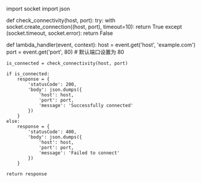 import socket
import json

def check_connectivity(host, port):
    try:
        with socket.create_connection((host, port), timeout=10):
            return True
    except (socket.timeout, socket.error):
        return False

def lambda_handler(event, context):
    host = event.get('host', 'example.com')
    port = event.get('port', 80)  # 默认端口设置为 80
    
    is_connected = check_connectivity(host, port)
    
    if is_connected:
        response = {
            'statusCode': 200,
            'body': json.dumps({
                'host': host,
                'port': port,
                'message': 'Successfully connected'
            })
        }
    else:
        response = {
            'statusCode': 400,
            'body': json.dumps({
                'host': host,
                'port': port,
                'message': 'Failed to connect'
            })
        }
    
    return response
